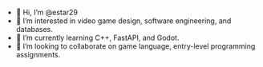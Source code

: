 - 👋 Hi, I’m @estar29
- 👀 I’m interested in video game design, software engineering, and databases.
- 🌱 I’m currently learning C++, FastAPI, and Godot.
- 💞️ I’m looking to collaborate on game language, entry-level programming assignments.

<!---
estar29/estar29 is a ✨ special ✨ repository because its `README.md` (this file) appears on your GitHub profile.
You can click the Preview link to take a look at your changes.
--->
